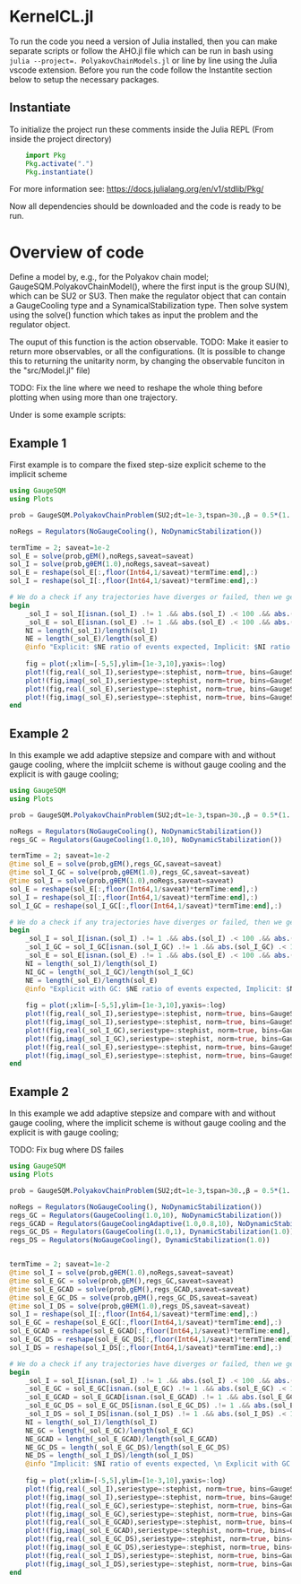 

# KernelCL.jl
<!---
[![DOI](https://zenodo.org/badge/552342814.svg)](https://zenodo.org/badge/latestdoi/552342814)
-->

To run the code you need a version of Julia installed, then you can make separate scripts or follow the AHO.jl file which can be run in bash using `julia --project=. PolyakovChainModels.jl` or line by line using the Julia vscode extension. Before you run the code follow the Instantite section below to setup the necessary packages.

## Instantiate

To initialize the project run these comments inside the Julia REPL (From inside the project directory)
```julia
    import Pkg
    Pkg.activate(".")
    Pkg.instantiate()
```
For more information see: https://docs.julialang.org/en/v1/stdlib/Pkg/

Now all dependencies should be downloaded and the code is ready to be run.


#  Overview of code

Define a model by, e.g., for the Polyakov chain model; GaugeSQM.PolyakovChainModel(), where the first input is the group SU(N), which can be SU2 or SU3. Then make the regulator object that can contain a GaugeCooling type and a SynamicalStabilization type. Then solve system using the solve() function which takes as input the problem and the regulator object. 

The ouput of this function is the action observable. TODO: Make it easier to return more observables, or all the configurations. (It is possible to change this to returning the unitarity norm, by changing the observable funciton in the "src/Model.jl" file)

TODO: Fix the line where we need to reshape the whole thing before plotting when using more than one trajectory.

Under is some example scripts:

## Example 1
First example is to compare the fixed step-size explicit scheme to the implicit scheme

```julia
using GaugeSQM
using Plots

prob = GaugeSQM.PolyakovChainProblem(SU2;dt=1e-3,tspan=30.,β = 0.5*(1. + sqrt(3)*im), NLinks = 30, NTr=1)

noRegs = Regulators(NoGaugeCooling(), NoDynamicStabilization())

termTime = 2; saveat=1e-2
sol_E = solve(prob,gEM(),noRegs,saveat=saveat)
sol_I = solve(prob,gθEM(1.0),noRegs,saveat=saveat)
sol_E = reshape(sol_E[:,floor(Int64,1/saveat)*termTime:end],:)
sol_I = reshape(sol_I[:,floor(Int64,1/saveat)*termTime:end],:)

# We do a check if any trajectories have diverges or failed, then we get nan, 0 or a large number.
begin
    _sol_I = sol_I[isnan.(sol_I) .!= 1 .&& abs.(sol_I) .< 100 .&& abs.(sol_I) .!= 0.]
    _sol_E = sol_E[isnan.(sol_E) .!= 1 .&& abs.(sol_E) .< 100 .&& abs.(sol_E) .!= 0.]
    NI = length(_sol_I)/length(sol_I)
    NE = length(_sol_E)/length(sol_E)
    @info "Explicit: $NE ratio of events expected, Implicit: $NI ratio of events expected" 
    
    fig = plot(;xlim=[-5,5],ylim=[1e-3,10],yaxis=:log)
    plot!(fig,real(_sol_I),seriestype=:stephist, norm=true, bins=GaugeSQM.get_nr_bins(real(_sol_I)),label="Implicit Re")
    plot!(fig,imag(_sol_I),seriestype=:stephist, norm=true, bins=GaugeSQM.get_nr_bins(imag(_sol_I)),label="Implicit Im")
    plot!(fig,real(_sol_E),seriestype=:stephist, norm=true, bins=GaugeSQM.get_nr_bins(real(_sol_E)),label="Explicit Re")
    plot!(fig,imag(_sol_E),seriestype=:stephist, norm=true, bins=GaugeSQM.get_nr_bins(imag(_sol_E)),label="Explicit Im")
end
```


## Example 2

In this example we add adaptive stepsize and compare with and without gauge cooling, where the implciit scheme is without gauge cooling and the explicit is with gauge cooling;

```julia
using GaugeSQM
using Plots

prob = GaugeSQM.PolyakovChainProblem(SU2;dt=1e-3,tspan=30.,β = 0.5*(1. + sqrt(3)*im), NLinks = 30, NTr=10)

noRegs = Regulators(NoGaugeCooling(), NoDynamicStabilization())
regs_GC = Regulators(GaugeCooling(1.0,10), NoDynamicStabilization())

termTime = 2; saveat=1e-2
@time sol_E = solve(prob,gEM(),regs_GC,saveat=saveat)
@time sol_I_GC = solve(prob,gθEM(1.0),regs_GC,saveat=saveat)
@time sol_I = solve(prob,gθEM(1.0),noRegs,saveat=saveat)
sol_E = reshape(sol_E[:,floor(Int64,1/saveat)*termTime:end],:)
sol_I = reshape(sol_I[:,floor(Int64,1/saveat)*termTime:end],:)
sol_I_GC = reshape(sol_I_GC[:,floor(Int64,1/saveat)*termTime:end],:)

# We do a check if any trajectories have diverges or failed, then we get nan, 0 or a large number.
begin
    _sol_I = sol_I[isnan.(sol_I) .!= 1 .&& abs.(sol_I) .< 100 .&& abs.(sol_I) .!= 0.]
    _sol_I_GC = sol_I_GC[isnan.(sol_I_GC) .!= 1 .&& abs.(sol_I_GC) .< 100 .&& abs.(sol_I_GC) .!= 0.]
    _sol_E = sol_E[isnan.(sol_E) .!= 1 .&& abs.(sol_E) .< 100 .&& abs.(sol_E) .!= 0.]
    NI = length(_sol_I)/length(sol_I)
    NI_GC = length(_sol_I_GC)/length(sol_I_GC)
    NE = length(_sol_E)/length(sol_E)
    @info "Explicit with GC: $NE ratio of events expected, Implicit: $NI ratio of events expected, Implicit with GC: $NI_GC ratio of events expected" 
    
    fig = plot(;xlim=[-5,5],ylim=[1e-3,10],yaxis=:log)
    plot!(fig,real(_sol_I),seriestype=:stephist, norm=true, bins=GaugeSQM.get_nr_bins(real(_sol_I)),label="Implicit Re")
    plot!(fig,imag(_sol_I),seriestype=:stephist, norm=true, bins=GaugeSQM.get_nr_bins(imag(_sol_I)),label="Implicit Im")
    plot!(fig,real(_sol_I_GC),seriestype=:stephist, norm=true, bins=GaugeSQM.get_nr_bins(real(_sol_I_GC)),label="Implicit GC Re")
    plot!(fig,imag(_sol_I_GC),seriestype=:stephist, norm=true, bins=GaugeSQM.get_nr_bins(imag(_sol_I_GC)),label="Implicit GC Im")
    plot!(fig,real(_sol_E),seriestype=:stephist, norm=true, bins=GaugeSQM.get_nr_bins(real(_sol_E)),label="Explicit GC Re")
    plot!(fig,imag(_sol_E),seriestype=:stephist, norm=true, bins=GaugeSQM.get_nr_bins(imag(_sol_E)),label="Explicit GC Im")
end
```


## Example 2

In this example we add adaptive stepsize and compare with and without gauge cooling, where the implicit scheme is without gauge cooling and the explicit is with gauge cooling;

TODO: Fix bug where DS failes

```julia
using GaugeSQM
using Plots

prob = GaugeSQM.PolyakovChainProblem(SU2;dt=1e-3,tspan=30.,β = 0.5*(1. + sqrt(3)*im), NLinks = 30, NTr=10)

noRegs = Regulators(NoGaugeCooling(), NoDynamicStabilization())
regs_GC = Regulators(GaugeCooling(1.0,10), NoDynamicStabilization())
regs_GCAD = Regulators(GaugeCoolingAdaptive(1.0,0.8,10), NoDynamicStabilization())
regs_GC_DS = Regulators(GaugeCooling(1.0,1), DynamicStabilization(1.0))
regs_DS = Regulators(NoGaugeCooling(), DynamicStabilization(1.0))


termTime = 2; saveat=1e-2
@time sol_I = solve(prob,gθEM(1.0),noRegs,saveat=saveat)
@time sol_E_GC = solve(prob,gEM(),regs_GC,saveat=saveat)
@time sol_E_GCAD = solve(prob,gEM(),regs_GCAD,saveat=saveat)
@time sol_E_GC_DS = solve(prob,gEM(),regs_GC_DS,saveat=saveat)
@time sol_I_DS = solve(prob,gθEM(1.0),regs_DS,saveat=saveat)
sol_I = reshape(sol_I[:,floor(Int64,1/saveat)*termTime:end],:)
sol_E_GC = reshape(sol_E_GC[:,floor(Int64,1/saveat)*termTime:end],:)
sol_E_GCAD = reshape(sol_E_GCAD[:,floor(Int64,1/saveat)*termTime:end],:)
sol_E_GC_DS = reshape(sol_E_GC_DS[:,floor(Int64,1/saveat)*termTime:end],:)
sol_I_DS = reshape(sol_I_DS[:,floor(Int64,1/saveat)*termTime:end],:)

# We do a check if any trajectories have diverges or failed, then we get nan, 0 or a large number.
begin
    _sol_I = sol_I[isnan.(sol_I) .!= 1 .&& abs.(sol_I) .< 100 .&& abs.(sol_I) .!= 0.]
    _sol_E_GC = sol_E_GC[isnan.(sol_E_GC) .!= 1 .&& abs.(sol_E_GC) .< 100 .&& abs.(sol_E_GC) .!= 0.]
    _sol_E_GCAD = sol_E_GCAD[isnan.(sol_E_GCAD) .!= 1 .&& abs.(sol_E_GCAD) .< 100 .&& abs.(sol_E_GCAD) .!= 0.]
    _sol_E_GC_DS = sol_E_GC_DS[isnan.(sol_E_GC_DS) .!= 1 .&& abs.(sol_E_GC_DS) .< 100 .&& abs.(sol_E_GC_DS) .!= 0.]
    _sol_I_DS = sol_I_DS[isnan.(sol_I_DS) .!= 1 .&& abs.(sol_I_DS) .< 100 .&& abs.(sol_I_DS) .!= 0.]
    NI = length(_sol_I)/length(sol_I)
    NE_GC = length(_sol_E_GC)/length(sol_E_GC)
    NE_GCAD = length(_sol_E_GCAD)/length(sol_E_GCAD)
    NE_GC_DS = length(_sol_E_GC_DS)/length(sol_E_GC_DS)
    NE_DS = length(_sol_I_DS)/length(sol_I_DS)
    @info "Implicit: $NI ratio of events expected, \n Explicit with GC: $NE_GC ratio of events expected, \n Explicit with adaptive GC: $NE_GCAD ratio of events expected, \n Explicit with adaptive GC and DS: $NE_GC_DS ratio of events expected, \n Implicit with DS: $NE_DS ratio of events expected" 
    
    fig = plot(;xlim=[-5,5],ylim=[1e-3,10],yaxis=:log)
    plot!(fig,real(_sol_I),seriestype=:stephist, norm=true, bins=GaugeSQM.get_nr_bins(real(_sol_I)),label="Implicit Re")
    plot!(fig,imag(_sol_I),seriestype=:stephist, norm=true, bins=GaugeSQM.get_nr_bins(imag(_sol_I)),label="Implicit Im")
    plot!(fig,real(_sol_E_GC),seriestype=:stephist, norm=true, bins=GaugeSQM.get_nr_bins(real(_sol_E_GC)),label="Explicit GC Re")
    plot!(fig,imag(_sol_E_GC),seriestype=:stephist, norm=true, bins=GaugeSQM.get_nr_bins(imag(_sol_E_GC)),label="Explicit GC Im")
    plot!(fig,real(_sol_E_GCAD),seriestype=:stephist, norm=true, bins=GaugeSQM.get_nr_bins(real(_sol_E_GCAD)),label="Explicit GCAD Re")
    plot!(fig,imag(_sol_E_GCAD),seriestype=:stephist, norm=true, bins=GaugeSQM.get_nr_bins(imag(_sol_E_GCAD)),label="Explicit GCAD Im")
    plot!(fig,real(_sol_E_GC_DS),seriestype=:stephist, norm=true, bins=GaugeSQM.get_nr_bins(real(_sol_E_GC_DS)),label="Explicit GCAD DS Re")
    plot!(fig,imag(_sol_E_GC_DS),seriestype=:stephist, norm=true, bins=GaugeSQM.get_nr_bins(imag(_sol_E_GC_DS)),label="Explicit GCAD DS Im")
    plot!(fig,real(_sol_I_DS),seriestype=:stephist, norm=true, bins=GaugeSQM.get_nr_bins(real(_sol_I_DS)),label="Implciit DS Re")
    plot!(fig,imag(_sol_I_DS),seriestype=:stephist, norm=true, bins=GaugeSQM.get_nr_bins(imag(_sol_I_DS)),label="Implicit DS Im")
end
```